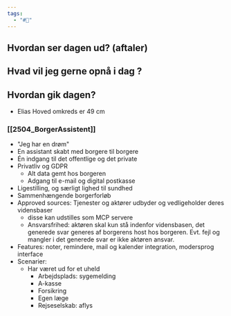 ```yaml
---
tags:
  - "#📅"
---
```

## Hvordan ser dagen ud? (aftaler)


## Hvad vil jeg gerne opnå i dag ?


## Hvordan gik dagen?
- Elias Hoved omkreds er 49 cm

### [[2504_BorgerAssistent]]
* "Jeg har en drøm"
* En assistant skabt med borgere til borgere
* Én indgang til det offentlige og det private
* Privatliv og GDPR
	* Alt data gemt hos borgeren
	* Adgang til e-mail og digital postkasse
* Ligestilling, og særligt lighed til sundhed
* Sammenhængende borgerforløb
* Approved sources: Tjenester og aktører udbyder og vedligeholder deres vidensbaser 
	* disse kan udstilles som MCP servere
	* Ansvarsfrihed: aktøren skal kun stå indenfor vidensbasen, det generede svar generes af borgerens host hos borgeren. Evt. fejl og mangler i det generede svar er ikke aktøren ansvar. 
* Features: noter, remindere, mail og kalender integration, modersprog interface 
* Scenarier:
	* Har været ud for et uheld
		* Arbejdsplads: sygemelding
		* A-kasse
		* Forsikring
		* Egen læge
		* Rejseselskab: aflys 